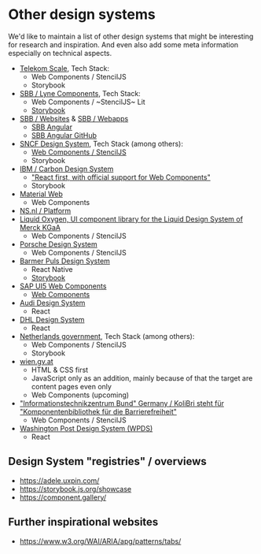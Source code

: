 # Other design systems

We'd like to maintain a list of other design systems that might be interesting for research and inspiration. And even also add some meta information especially on technical aspects.

-   [Telekom Scale](https://github.com/telekom/scale), Tech Stack:
    -   Web Components / StencilJS
    -   Storybook
-   [SBB / Lyne Components](https://github.com/lyne-design-system/lyne-components), Tech Stack:
    -   Web Components / ~StencilJS~ Lit
    -   [Storybook](https://lyne-components-storybook.netlify.app/)
-   [SBB / Websites](https://digital.sbb.ch/de/websites) & [SBB / Webapps](https://digital.sbb.ch/de/webapps)
    -   [SBB Angular](https://angular.app.sbb.ch/angular/introduction/getting-started)
    -   [SBB Angular GitHub](https://github.com/sbb-design-systems/sbb-angular)
-   [SNCF Design System](https://designmetier-bootstrap.sncf.fr/), Tech Stack (among others):
    -   [Web Components / StencilJS](https://gitlab.com/SNCF/wcs)
    -   Storybook
-   [IBM / Carbon Design System](https://github.com/carbon-design-system/carbon)
    -   ["React first, with official support for Web Components"](https://carbondesignsystem.com/developing/frameworks/other-frameworks)
    -   Storybook
-   [Material Web](https://github.com/material-components/material-web)
    -   Web Components
-   [NS.nl / Platform](https://www.ns.nl/platform/components/index.html)
-   [Liquid Oxygen, UI component library for the Liquid Design System of Merck KGaA](https://liquid.merck.design/liquid/)
    -   Web Components / StencilJS
-   [Porsche Design System](https://designsystem.porsche.com/v3/)
    -   Web Components / StencilJS
-   [Barmer Puls Design System](https://barmer-puls.entw.bconnect.barmer.de/)
    -   React Native
    -   [Storybook](https://barmer-puls-react.entw.bconnect.barmer.de/?path=/story/surfaces-accordion--base)
-   [SAP UI5 Web Components](https://sap.github.io/ui5-webcomponents/)
    -   [Web Components](https://github.com/SAP/ui5-webcomponents)
-   [Audi Design System](https://www.audi.com/ci/en/guides/user-interface/components/buttons.html)
    -   React
-   [DHL Design System](https://www.dpdhl-brands.com/en/dhl/buttons)
    -   React
-   [Netherlands government](https://nldesignsystem.nl/), Tech Stack (among others):
    -   Web Components / StencilJS
    -   Storybook
-   [wien.gv.at](https://handbuch.wien.gv.at/pattern-library/patterns/)
    -   HTML & CSS first
    -   JavaScript only as an addition, mainly because of that the target are content pages even only
    -   Web Components (upcoming)
-   ["Informationstechnikzentrum Bund" Germany / KoliBri steht für "Komponentenbibliothek für die Barrierefreiheit"](https://public-ui.github.io/)
    -   Web Components / StencilJS
-   [Washington Post Design System (WPDS)](https://build.washingtonpost.com/)
    -   React

## Design System "registries" / overviews

-   <https://adele.uxpin.com/>
-   <https://storybook.js.org/showcase>
-   <https://component.gallery/>

## Further inspirational websites

-   <https://www.w3.org/WAI/ARIA/apg/patterns/tabs/>
